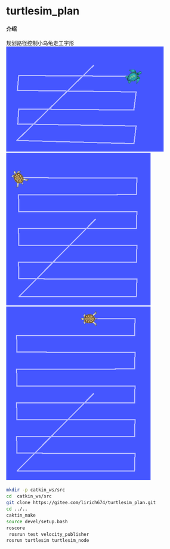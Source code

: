 # turtlesim_plan

#### 介绍
规划路径控制小乌龟走工字形
![1](./imgs/tur1.png)
![2](./imgs/tur2.png)
![3](./imgs/tur3.png)

```bash
mkdir -p catkin_ws/src
cd  catkin_ws/src
git clone https://gitee.com/lirich674/turtlesim_plan.git
cd ../..
caktin_make
source devel/setup.bash
roscore
 rosrun test velocity_publisher
rosrun turtlesim turtlesim_node

```

